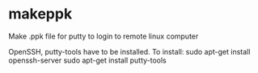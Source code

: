 # makeppk
Make .ppk file for putty to login to remote linux computer

OpenSSH, putty-tools have to be installed.
To install:
sudo apt-get install openssh-server
sudo apt-get install putty-tools
